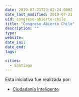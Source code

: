 ```yaml
---
date: 2019-07-21T23:02:24.000Z
date_last_modified: 2019-07-21
uid: congreso-abierto-chile
title: "Congreso Abierto Chile"
description: ""
type: 
website: 
date_ini: 
date_end: 
tags:

cities: 
  - Santiago
---
```


Esta iniciativa fue realizada por:

- [Ciudadanía Inteligente](/i/ciudadania-inteligente.html)
